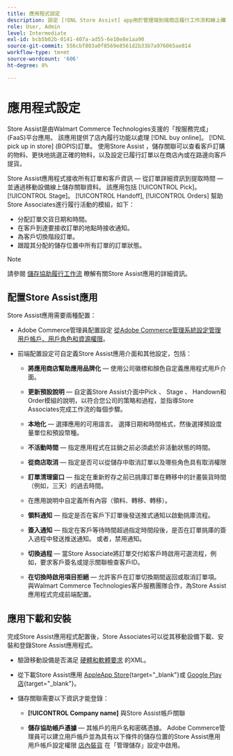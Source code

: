 ```yaml
---
title: 應用程式設定
description: 設定 [!DNL Store Assist] app用於管理端到端商店履行工作流和線上購買流程，在商店訂單中提貨。
role: User, Admin
level: Intermediate
exl-id: bcb5b02b-0141-407a-ad55-6e10e8e1aa90
source-git-commit: 556cbf803a0f8569e8561d2b33b7a976065ae814
workflow-type: tm+mt
source-wordcount: '606'
ht-degree: 0%

---
```


# 應用程式設定

Store Assist是由Walmart Commerce Technologies支援的「按服務完成」(FaaS)平台應用。 該應用提供了店內履行功能以處理 [!DNL buy online]。 [!DNL pick up in store] (BOPIS)訂單。  使用Store Assist ，儲存關聯可以查看客戶訂購的物料、更快地挑選正確的物料，以及設定已履行訂單以在商店內或在路邊向客戶提貨。

Store Assist應用程式接收所有訂單和客戶資訊 — 從訂單詳細資訊到提取時間 — 並通過移動設備線上儲存關聯資料。 該應用包括 [!UICONTROL Pick]。 [!UICONTROL Stage]。 [!UICONTROL Handoff], [!UICONTROL Orders] 幫助Store Associates進行履行活動的模組，如下：

- 分配訂單交貨日期和時間。
- 在客戶到達要接收訂單的地點時接收通知。
- 為客戶切換階段訂單。
- 跟蹤其分配的儲存位置中所有訂單的訂單狀態。

>[!NOTE]
>
>請參閱 [儲存協助履行工作流](store-assist-modules.md) 瞭解有關Store Assist應用的詳細資訊。

## 配置Store Assist應用

Store Assist應用需要兩種配置：

- Adobe Commerce管理員配置設定 [從Adobe Commerce管理系統設定管理用戶帳戶、用戶角色和資源權限](user-setup.md)。

- 前端配置設定可自定義Store Assist應用介面和其他設定，包括：

   - **將應用商店幫助應用品牌化** — 使用公司徽標和顏色自定義應用程式用戶介面。

   - **更新預設說明** — 自定義Store Assist介面中Pick 、 Stage 、 Handown和Order模組的說明，以符合您公司的策略和過程，並指導Store Associates完成工作流的每個步驟。

   - **本地化** — 選擇應用的可用語言。 選擇日期和時間格式，然後選擇預設度量單位和預設幣種。

   - **不活動時間** — 指定應用程式在註銷之前必須處於非活動狀態的時間。

   - **從商店取消** — 指定是否可以從儲存中取消訂單以及哪些角色具有取消權限

   - **訂單清理窗口** — 指定在重新貯存之前已挑庫訂單在轉移中的計畫裝貨時間（例如，三天）的過去時間。

   - 在應用說明中自定義所有內容（領料、轉移、轉移）。

   - **領料通知** — 指定是否在客戶下訂單後發送推式通知以啟動挑庫流程。

   - **簽入通知** — 指定在客戶等待時間超過指定時間段後，是否在訂單挑庫的簽入過程中發送推送通知。 或者，禁用通知。

   - **切換過程** — 當Store Associate將訂單交付給客戶時啟用可選流程，例如，要求客戶簽名或提示關聯檢查客戶ID。

   - **在切換時啟用項目拒絕** — 允許客戶在訂單切換期間返回或取消訂單項。
   與Walmart Commerce Technologies客戶服務團隊合作，為Store Assist應用程式完成前端配置。

## 應用下載和安裝

完成Store Assist應用程式配置後，Store Associates可以從其移動設備下載、安裝和登錄Store Assist應用程式。

- 驗證移動設備是否滿足 [硬體和軟體要求](solution-requirements.md#store-assist-app-requirements) 的XML。

- 從下載Store Assist應用 [AppleApp Store](https://apps.apple.com/us/app/store-assist-by-walmart/id16092815390){target=&quot;_blank&quot;}或 [Google Play店](https://play.google.com/store/apps/details?id=com.walmart.faas.storeassist){target=&quot;_blank&quot;}。

- 儲存關聯需要以下資訊才能登錄：

   - **[!UICONTROL Company name]** 與Store Assist帳戶關聯

   - **儲存協助帳戶憑據** — 其帳戶的用戶名和密碼憑據。
   Adobe Commerce管理員可以建立用戶帳戶並為具有以下條件的儲存位置的Store Assist應用用戶帳戶設定權限 [店內裝貨](merchant-store-configuration.md#pickup-location-configuration) 在「管理儲存」設定中啟用。
